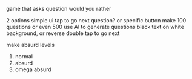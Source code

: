 game that asks question would you rather

2 options
simple ui
tap to go next question? or specific button
make 100 questions or even 500
use AI to generate questions
black text on white background, or reverse
double tap to go next

make absurd levels
1. normal
2. absurd
3. omega absurd
